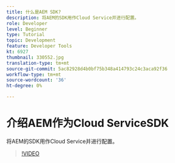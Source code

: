 ```yaml
---
title: 什么是AEM SDK?
description: 将AEM的SDK用作Cloud Service并进行配置。
role: Developer
level: Beginner
type: Tutorial
topic: Development
feature: Developer Tools
kt: 6927
thumbnail: 330552.jpg
translation-type: tm+mt
source-git-commit: 5ac82928d4b0bf75b348a414793c24c3aca92f36
workflow-type: tm+mt
source-wordcount: '36'
ht-degree: 0%

---
```



# 介绍AEM作为Cloud ServiceSDK

将AEM的SDK用作Cloud Service并进行配置。

>[!VIDEO](https://video.tv.adobe.com/v/330552/?quality=12&learn=on)